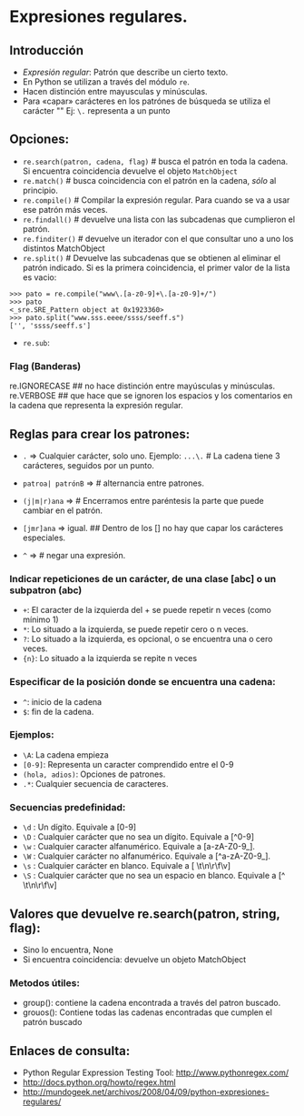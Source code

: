 # Expresiones regulares.

## Introducción
* *Expresión regular*: Patrón que describe un cierto texto.
* En Python se utilizan a través del módulo `re`.
* Hacen distinción entre mayusculas y minúsculas.
* Para «capar» carácteres en los patrónes de búsqueda se utiliza el carácter "\"
 Ej: `\.` representa a un punto

## Opciones:
* `re.search(patron, cadena, flag)` # busca el patrón en toda la cadena. Si encuentra coincidencia devuelve el objeto `MatchObject`
* `re.match()` # busca coincidencia con el patrón en la cadena, *sólo* al principio.
* `re.compile()`  # Compilar la expresión regular. Para cuando se va a usar ese patrón más veces.
* `re.findall()` # devuelve una lista con las subcadenas que cumplieron el patrón.
* `re.finditer()` # devuelve un iterador con el que consultar uno a uno los distintos MatchObject
* `re.split()` # Devuelve las subcadenas que se obtienen al eliminar el patrón indicado. Si es la primera coincidencia, el primer valor de la lista es vacio:
```
>>> pato = re.compile("www\.[a-z0-9]+\.[a-z0-9]+/")
>>> pato
<_sre.SRE_Pattern object at 0x1923360>
>>> pato.split("www.sss.eeee/ssss/seeff.s")
['', 'ssss/seeff.s']
```
* `re.sub`: 

### Flag (Banderas)

re.IGNORECASE ## no hace distinción entre mayúsculas y minúsculas.
re.VERBOSE ## que hace que se ignoren los espacios y los comentarios en la cadena que representa la expresión regular.


## Reglas para crear los patrones:

* `.` => Cualquier carácter, solo uno.
Ejemplo: `...\.` # La cadena tiene 3 carácteres, seguidos por un punto.

* `patroa| patrónB` => # alternancia entre patrones.
* `(j|m|r)ana` => # Encerramos entre paréntesis la parte que puede cambiar en el patrón.
* `[jmr]ana` => igual.  ## Dentro de los [] no hay que capar los carácteres especiales.
* `^` => # negar una expresión.

### Indicar repeticiones de un carácter, de una clase [abc] o un subpatron (abc)

* `+`: El caracter de la izquierda del + se puede repetir n veces (como mínimo 1)
* `*`: Lo situado a la izquierda, se puede repetir cero o n veces.
* `?`: Lo situado a la izquierda, es opcional, o se encuentra una o cero veces.
* `{n}`: Lo situado a la izquierda se repite n veces

### Especificar de la posición donde se encuentra una cadena:

* `^`: inicio de la cadena
* `$`: fin de la cadena.

### Ejemplos: 

* `\A`: La cadena empieza
* `[0-9]`: Representa un caracter comprendido entre el 0-9
* `(hola, adios)`: Opciones de patrones.
* `.*`: Cualquier secuencia de caracteres.

### Secuencias predefinidad:

* `\d` : Un dígito. Equivale a [0-9]
* `\D` : Cualquier carácter que no sea un dígito. Equivale a [^0-9]
* `\w` : Cualquier caracter alfanumérico. Equivale a [a-zA-Z0-9_].
* `\W` : Cualquier carácter no alfanumérico. Equivale a [^a-zA-Z0-9_].
* `\s` : Cualquier carácter en blanco. Equivale a [ \t\n\r\f\v]
* `\S` : Cualquier carácter que no sea un espacio en blanco. Equivale a [^ \t\n\r\f\v]


## Valores que devuelve re.search(patron, string, flag):

* Sino lo encuentra, None
* Si encuentra coincidencia: devuelve un objeto MatchObject 

### Metodos útiles:

* group(): contiene la cadena encontrada a través del patron buscado.
* grouos(): Contiene todas las cadenas encontradas que cumplen el patrón buscado


## Enlaces de consulta:
* Python Regular Expression Testing Tool: http://www.pythonregex.com/
* http://docs.python.org/howto/regex.html
* http://mundogeek.net/archivos/2008/04/09/python-expresiones-regulares/


